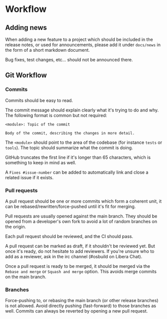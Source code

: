# Workflow

## Adding news

When adding a new feature to a project which should be included in the release notes, or used for
announcements, please add it under `docs/news` in the form of a short markdown document.

Bug fixes, test changes, etc... should not be announced there.

## Git Workflow

### Commits

Commits should be easy to read.

The commit message should explain clearly what it's trying to do and why. The following format is
common but not required:

```
<module>: Topic of the commit

Body of the commit, describing the changes in more detail.
```

The `<module>` should point to the area of the codebase (for instance `tests` or `tools`). The topic
should summarize what the commit is doing.

GitHub truncates the first line if it's longer than 65 characters, which is something to keep in
mind as well.

A `Fixes #issue-number` can be added to automatically link and close a related issue if it exists.

### Pull requests

A pull request should be one or more commits which form a coherent unit, it can be
rebased/rewritten/force-pushed until it's fit for merging.

Pull requests are usually opened against the main branch. They should be opened from a developer's
own fork to avoid a lot of random branches on the origin.

Each pull request should be reviewed, and the CI should pass.

A pull request can be marked as draft, if it shouldn't be reviewed yet. But once it's ready, do not
hesitate to add reviewers. If you're unsure who to add as a reviewer, ask in the irc channel
(#osbuild on Libera Chat).

Once a pull request is ready to be merged, it should be merged via the `Rebase and merge` or `Squash
and merge` option. This avoids merge commits on the main branch.

### Branches

Force-pushing to, or rebasing the main branch (or other release branches) is not allowed. Avoid
directly pushing (fast-forward) to those branches as well. Commits can always be reverted by opening
a new pull request.
